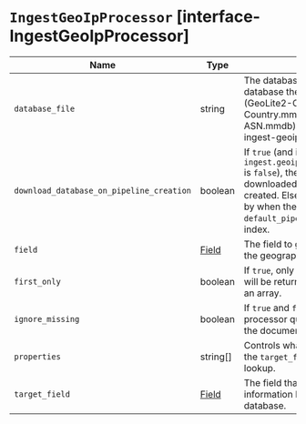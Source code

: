 # `IngestGeoIpProcessor` [interface-IngestGeoIpProcessor]

| Name | Type | Description |
| - | - | - |
| `database_file` | string | The database filename referring to a database the module ships with (GeoLite2-City.mmdb, GeoLite2-Country.mmdb, or GeoLite2-ASN.mmdb) or a custom database in the ingest-geoip config directory. |
| `download_database_on_pipeline_creation` | boolean | If `true` (and if `ingest.geoip.downloader.eager.download` is `false`), the missing database is downloaded when the pipeline is created. Else, the download is triggered by when the pipeline is used as the `default_pipeline` or `final_pipeline` in an index. |
| `field` | [Field](./Field.md) | The field to get the ip address from for the geographical lookup. |
| `first_only` | boolean | If `true`, only the first found geoip data will be returned, even if the field contains an array. |
| `ignore_missing` | boolean | If `true` and `field` does not exist, the processor quietly exits without modifying the document. |
| `properties` | string[] | Controls what properties are added to the `target_field` based on the geoip lookup. |
| `target_field` | [Field](./Field.md) | The field that will hold the geographical information looked up from the MaxMind database. |
